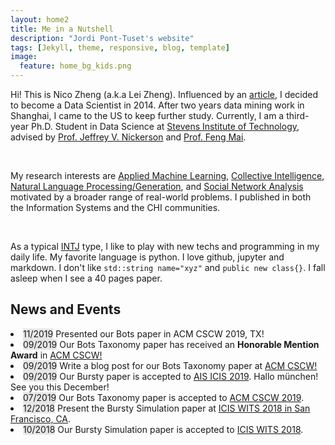 ```yaml
---
layout: home2
title: Me in a Nutshell
description: "Jordi Pont-Tuset's website"
tags: [Jekyll, theme, responsive, blog, template]
image:
  feature: home_bg_kids.png
---
```


<p>Hi! This is Nico Zheng (a.k.a Lei Zheng). Influenced by an <a href="https://datascopeanalytics.com/blog/are-you-really-any-good-at-threes/" target="_blank">article</a>, I decided to become a Data Scientist in 2014. After two years data mining work in Shanghai, I came to the US to keep further study. Currently, I am a third-year Ph.D. Student in Data Science at <a href="https://www.stevens.edu/" target="_blank">Stevens Institute of Technology</a>, advised by <a href="https://web.stevens.edu/facultyprofile/?id=672" target="_blank">Prof. Jeffrey V. Nickerson</a> and <a href="http://fengmai.net/" target="_blank">Prof. Feng Mai</a>. </p>
<br />
<p>My research interests are <a href="https://en.wikipedia.org/wiki/Machine_learning" target="_blank">Applied Machine Learning</a>, <a href="https://en.wikipedia.org/wiki/Collective_intelligence" target="_blank">Collective Intelligence</a>, <a href="https://en.wikipedia.org/wiki/Natural_language_processing" target="_blank">Natural Language Processing/Generation</a>, and <a href="https://en.wikipedia.org/wiki/Social_network_analysis" target="_blank">Social Network Analysis</a> motivated by a broader range of real-world problems. I published in both the Information Systems and the CHI communities.</p>
<br/>
<p>As a typical <a href="https://www.16personalities.com/intj-personality" target="_blank">INTJ</a> type, I like to play with new techs and programming in my daily life. My favorite language is python. I love github, jupyter and markdown. I don't like <code>std::string name="xyz"</code> and <code>public new class{}</code>. I fall asleep when I see a 40 pages paper.</p>

## News and Events
<li> <span style="background-color: #e6e6e6">11/2019</span> Presented our Bots paper in ACM CSCW 2019, TX!</li>
<li> <span style="background-color: #e6e6e6">09/2019</span> Our Bots Taxonomy paper has received an <strong>Honorable Mention Award</strong> in <a href="https://icis2019.aisconferences.org/" target="_blank"> ACM CSCW! </a></li>
<li> <span style="background-color: #e6e6e6">09/2019</span> Write a blog post for our Bots Taxonomy paper at <a href="https://icis2019.aisconferences.org/" target="_blank"> ACM CSCW! </a> </li>
<li> <span style="background-color: #e6e6e6">09/2019</span> Our Bursty paper is accepted to <a href="https://icis2019.aisconferences.org/" target="_blank">AIS ICIS 2019</a>. Hallo münchen! See you this December!</li>
<li> <span style="background-color: #e6e6e6">07/2019</span> Our Bots Taxonomy paper is accepted to <a href="http://cscw.acm.org/2019/" target="_blank">ACM CSCW 2019</a>. </li>
<li> <span style="background-color: #e6e6e6">12/2018</span> Present the Bursty Simulation paper at <a href="http://witsconf.org/" target="_blank">ICIS WITS 2018 in San Francisco, CA</a>. </li>
<li> <span style="background-color: #e6e6e6">10/2018</span> Our Bursty Simulation paper is accepted to <a href="http://witsconf.org/" target="_blank">ICIS WITS 2018</a>. </li>
